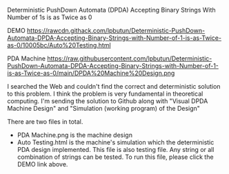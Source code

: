 Deterministic PushDown Automata (DPDA) Accepting Binary Strings With Number of 1s is as Twice as 0

DEMO
https://rawcdn.githack.com/lpbutun/Deterministic-PushDown-Automata-DPDA-Accepting-Binary-Strings-with-Number-of-1-is-as-Twice-as-0/10005bc/Auto%20Testing.html

PDA Machine
https://raw.githubusercontent.com/lpbutun/Deterministic-PushDown-Automata-DPDA-Accepting-Binary-Strings-with-Number-of-1-is-as-Twice-as-0/main/DPDA%20Machine%20Design.png

I searched the Web and couldn't find the correct and deterministic solution to this problem. I think the problem is very fundamental in theoretical computing.
I'm sending the solution to Github along with "Visual DPDA Machine Design" and "Simulation (working program) of the Design"

There are two files in total.
* PDA Machine.png is the machine design
* Auto Testing.html is the machine's simulation which the deterministic PDA design implemented. This file is also testing file. Any string or all combination of strings   can be tested. To run this file, please click the DEMO link above. 
